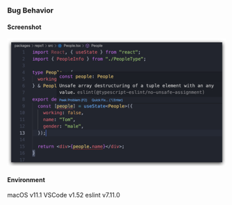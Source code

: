 ### Bug Behavior

#### Screenshot
![](./screenshot.jpg)

#### Environment
macOS v11.1
VSCode v1.52
eslint v7.11.0

